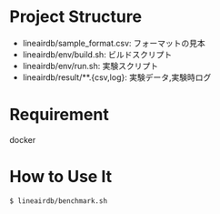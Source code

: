 # Project Structure

* lineairdb/sample_format.csv: フォーマットの見本
* lineairdb/env/build.sh: ビルドスクリプト
* lineairdb/env/run.sh: 実験スクリプト
* lineairdb/result/**.{csv,log}: 実験データ,実験時ログ

# Requirement
docker

# How to Use It

```shell
$ lineairdb/benchmark.sh
```